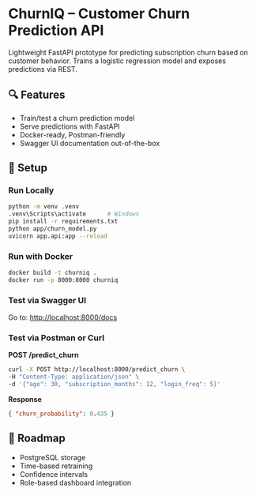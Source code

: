 # ChurnIQ – Customer Churn Prediction API

Lightweight FastAPI prototype for predicting subscription churn based on customer behavior. Trains a logistic regression model and exposes predictions via REST.

## 🔍 Features
- Train/test a churn prediction model
- Serve predictions with FastAPI
- Docker-ready, Postman-friendly
- Swagger UI documentation out-of-the-box

## 📁 Setup

### Run Locally
```bash
python -m venv .venv
.venv\Scripts\activate      # Windows
pip install -r requirements.txt
python app/churn_model.py
uvicorn app.api:app --reload
```

### Run with Docker
```bash
docker build -t churniq .
docker run -p 8000:8000 churniq
```

### Test via Swagger UI
Go to: [http://localhost:8000/docs](http://localhost:8000/docs)

### Test via Postman or Curl
**POST /predict_churn**
```bash
curl -X POST http://localhost:8000/predict_churn \
-H "Content-Type: application/json" \
-d '{"age": 30, "subscription_months": 12, "login_freq": 5}'
```

**Response**
```json
{ "churn_probability": 0.435 }
```

## 🔮 Roadmap
- PostgreSQL storage
- Time-based retraining
- Confidence intervals
- Role-based dashboard integration
